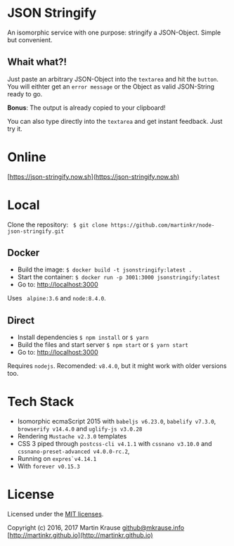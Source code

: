 # JSON Stringify
An isomorphic service with one purpose: stringify a JSON-Object. Simple but convenient.

## Whait what?!
Just paste an arbitrary JSON-Object into the ```textarea``` and hit the ```button```.
You will eithter get an ```error message``` or the Object as valid JSON-String ready to go.

**Bonus**: The output is already copied to your clipboard!

You can also type directly into the ```textarea``` and get instant feedback. Just try it.

# Online
[https://json-stringify.now.sh](https://json-stringify.now.sh)

# Local
Clone the repository: ``` $ git clone https://github.com/martinkr/node-json-stringify.git```

## Docker
- Build the image: ```$ docker build -t jsonstringify:latest . ```
- Start the container: ```$ docker run -p 3001:3000 jsonstringify:latest```
- Go to: [http://localhost:3000](http://localhost:3000)

Uses ``` alpine:3.6``` and ```node:8.4.0```.


## Direct
- Install dependencies ```$ npm install``` or ```$ yarn ```
- Build the files and start server ```$ npm start``` or ```$ yarn start ```
- Go to: [http://localhost:3000](http://localhost:3000)

Requires ```nodejs```. Recomended: ```v8.4.0```, but it might work with older versions too.

# Tech Stack
- Isomorphic ecmaScript 2015  with ```babeljs v6.23.0```, ```babelify v7.3.0```, ```browserify v14.4.0``` and ```uglify-js v3.0.28 ```
- Rendering ```Mustache v2.3.0``` templates
- CSS 3 piped through ```postcss-cli v4.1.1``` with ```cssnano v3.10.0``` and ```cssnano-preset-advanced v4.0.0-rc.2```,
- Running on ```expres`v4.14.1```
- With ```forever v0.15.3```


# License

Licensed under the [MIT licenses](http://www.opensource.org/licenses/mit-license.php).

Copyright (c) 2016, 2017 Martin Krause <github@mkrause.info> [http://martinkr.github.io](http://martinkr.github.io)